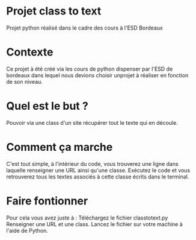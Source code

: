 # Projet class to text
Projet python réalisé dans le cadre des cours à l'ESD Bordeaux


# Contexte
Ce projet à été créé via les cours de python dispenser par l'ESD de bordeaux dans lequel nous devions choisir unprojet à réaliser en fonction de son niveau.

# Quel est le but ?
Pouvoir via une class d'un site récupérer tout le texte qui en découle.

# Comment ça marche
C'est tout simple, à l'intérieur du code, vous trouverez une ligne dans laquelle renseigner une URL ainsi qu'une classe. Exécutez le code et vous retrouverez tous les textes associés à cette classe écrits dans le terminal.



# Faire fontionner
Pour cela vous avez juste à :
Téléchargez le fichier classtotext.py 
Renseigner une URL et une class.
Lancez le fichier sur votre machine à l'aide de Python.
